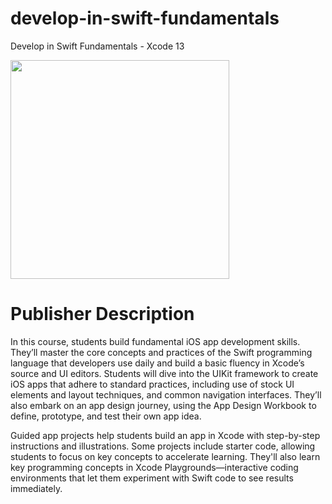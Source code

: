 # develop-in-swift-fundamentals
Develop in Swift Fundamentals - Xcode 13

<img src='https://github.com/ziterz/develop-in-swift-fundamentals/assets/16526236/aa151874-d7c0-43bf-9c98-4879ad3c671d' width='350'>

# Publisher Description
In this course, students build fundamental iOS app development skills. They’ll master the core concepts and practices of the Swift programming language that developers use daily and build a basic fluency in Xcode’s source and UI editors. Students will dive into the UIKit framework to create iOS apps that adhere to standard practices, including use of stock UI elements and layout techniques, and common navigation interfaces. They’ll also embark on an app design journey, using the App Design Workbook to define, prototype, and test their own app idea.


Guided app projects help students build an app in Xcode with step-by-step instructions and illustrations. Some projects include starter code, allowing students to focus on key concepts to accelerate learning. They'll also learn key programming concepts in Xcode Playgrounds—interactive coding environments that let them experiment with Swift code to see results immediately.

